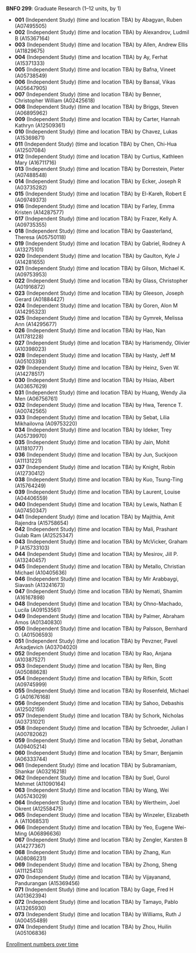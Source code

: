 **BNFO 299**: Graduate Research (1–12 units, by 1)

- **001** (Independent Study) (time and location TBA) by Abagyan, Ruben (A07495505)
- **002** (Independent Study) (time and location TBA) by Alexandrov, Ludmil B (A15367164)
- **003** (Independent Study) (time and location TBA) by Allen, Andrew Ellis (A11829675)
- **004** (Independent Study) (time and location TBA) by Ay, Ferhat (A15371333)
- **005** (Independent Study) (time and location TBA) by Bafna, Vineet (A05738549)
- **006** (Independent Study) (time and location TBA) by Bansal, Vikas (A05647905)
- **007** (Independent Study) (time and location TBA) by Benner, Christopher William (A02425618)
- **008** (Independent Study) (time and location TBA) by Briggs, Steven (A06895962)
- **009** (Independent Study) (time and location TBA) by Carter, Hannah Kathryn (A12509361)
- **010** (Independent Study) (time and location TBA) by Chavez, Lukas (A15369871)
- **011** (Independent Study) (time and location TBA) by Chen, Chi-Hua (A12507084)
- **012** (Independent Study) (time and location TBA) by Curtius, Kathleen Mary (A16711716)
- **013** (Independent Study) (time and location TBA) by Dorrestein, Pieter (A07488548)
- **014** (Independent Study) (time and location TBA) by Ecker, Joseph R (A03735282)
- **015** (Independent Study) (time and location TBA) by El-Kareh, Robert E (A09749373)
- **016** (Independent Study) (time and location TBA) by Farley, Emma Kristen (A14287577)
- **017** (Independent Study) (time and location TBA) by Frazer, Kelly A. (A09735355)
- **018** (Independent Study) (time and location TBA) by Gaasterland, Theresa (A05750118)
- **019** (Independent Study) (time and location TBA) by Gabriel, Rodney A (A13275101)
- **020** (Independent Study) (time and location TBA) by Gaulton, Kyle J (A14281655)
- **021** (Independent Study) (time and location TBA) by Gilson, Michael K. (A09753953)
- **022** (Independent Study) (time and location TBA) by Glass, Christopher (A01916872)
- **023** (Independent Study) (time and location TBA) by Gleeson, Joseph Gerard (A01884427)
- **024** (Independent Study) (time and location TBA) by Goren, Alon M (A14295323)
- **025** (Independent Study) (time and location TBA) by Gymrek, Melissa Ann (A14295677)
- **026** (Independent Study) (time and location TBA) by Hao, Nan (A11781228)
- **027** (Independent Study) (time and location TBA) by Harismendy, Olivier (A10398023)
- **028** (Independent Study) (time and location TBA) by Hasty, Jeff M (A05103393)
- **029** (Independent Study) (time and location TBA) by Heinz, Sven W. (A14278517)
- **030** (Independent Study) (time and location TBA) by Hsiao, Albert (A03657629)
- **031** (Independent Study) (time and location TBA) by Huang, Wendy Jia Men (A06756761)
- **032** (Independent Study) (time and location TBA) by Hwa, Terence T. (A00742565)
- **033** (Independent Study) (time and location TBA) by Sebat, Lilia Mikhailovna (A09753220)
- **034** (Independent Study) (time and location TBA) by Ideker, Trey (A05739970)
- **035** (Independent Study) (time and location TBA) by Jain, Mohit (A11810777)
- **036** (Independent Study) (time and location TBA) by Jun, Suckjoon (A11131221)
- **037** (Independent Study) (time and location TBA) by Knight, Robin (A12730412)
- **038** (Independent Study) (time and location TBA) by Kuo, Tsung-Ting (A15764249)
- **039** (Independent Study) (time and location TBA) by Laurent, Louise (A04406559)
- **040** (Independent Study) (time and location TBA) by Lewis, Nathan E (A07450347)
- **041** (Independent Study) (time and location TBA) by Majithia, Amit Rajendra (A15758654)
- **042** (Independent Study) (time and location TBA) by Mali, Prashant Gulab Ram (A12525347)
- **043** (Independent Study) (time and location TBA) by McVicker, Graham P (A15733103)
- **044** (Independent Study) (time and location TBA) by Mesirov, Jill P. (A13240457)
- **045** (Independent Study) (time and location TBA) by Metallo, Christian Michael (A10405636)
- **046** (Independent Study) (time and location TBA) by Mir Arabbaygi, Siavash (A13241673)
- **047** (Independent Study) (time and location TBA) by Nemati, Shamim (A16167898)
- **048** (Independent Study) (time and location TBA) by Ohno-Machado, Lucila (A09153561)
- **049** (Independent Study) (time and location TBA) by Palmer, Abraham Amos (A01340830)
- **050** (Independent Study) (time and location TBA) by Palsson, Bernhard O. (A01506593)
- **051** (Independent Study) (time and location TBA) by Pevzner, Pavel Arkadjevich (A03704020)
- **052** (Independent Study) (time and location TBA) by Rao, Anjana (A10387527)
- **053** (Independent Study) (time and location TBA) by Ren, Bing (A05088628)
- **054** (Independent Study) (time and location TBA) by Rifkin, Scott (A09745999)
- **055** (Independent Study) (time and location TBA) by Rosenfeld, Michael G (A01676168)
- **056** (Independent Study) (time and location TBA) by Sahoo, Debashis (A12502159)
- **057** (Independent Study) (time and location TBA) by Schork, Nicholas (A03731021)
- **058** (Independent Study) (time and location TBA) by Schroeder, Julian I (A00782062)
- **059** (Independent Study) (time and location TBA) by Sebat, Jonathan (A09405214)
- **060** (Independent Study) (time and location TBA) by Smarr, Benjamin (A06333744)
- **061** (Independent Study) (time and location TBA) by Subramaniam, Shankar (A03216218)
- **062** (Independent Study) (time and location TBA) by Suel, Gurol Mehmet (A11090164)
- **063** (Independent Study) (time and location TBA) by Wang, Wei (A05743029)
- **064** (Independent Study) (time and location TBA) by Wertheim, Joel Okrent (A12558475)
- **065** (Independent Study) (time and location TBA) by Winzeler, Elizabeth A (A11068531)
- **066** (Independent Study) (time and location TBA) by Yeo, Eugene Wei-Ming (A06896636)
- **067** (Independent Study) (time and location TBA) by Zengler, Karsten B (A14277367)
- **068** (Independent Study) (time and location TBA) by Zhang, Kun (A08086231)
- **069** (Independent Study) (time and location TBA) by Zhong, Sheng (A11125413)
- **070** (Independent Study) (time and location TBA) by Vijayanand, Pandurangan (A15369456)
- **071** (Independent Study) (time and location TBA) by Gage, Fred H (A01362394)
- **072** (Independent Study) (time and location TBA) by Tamayo, Pablo (A13265930)
- **073** (Independent Study) (time and location TBA) by Williams, Ruth J (A00455489)
- **074** (Independent Study) (time and location TBA) by Zhou, Huilin (A05106836)

[Enrollment numbers over time](./BNFO299.tsv)
